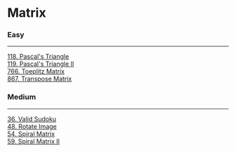 # Matrix

### Easy
---
[118. Pascal's Triangle](solutions/0118-Pascal's%20Triangle.md)</br>
[119. Pascal's Triangle II](solutions/0119-Pascal's%20Triangle%20II.md)</br>
[766. Toeplitz Matrix](solutions/0766-Toeplitz%20Matrix.md)</br>
[867. Transpose Matrix](solutions/0867-Transpose%20Matrix.md)</br>

### Medium
---
[36. Valid Sudoku](solutions/0036-Valid%20Sudoku.md)</br>
[48. Rotate Image](solutions/0048-Rotate%20Image.md)</br>
[54. Spiral Matrix](solutions/0054-Spiral%20Matrix.md)</br>
[59. Spiral Matrix II](solutions/0059-Spiral%20Matrix%20II.md)</br>